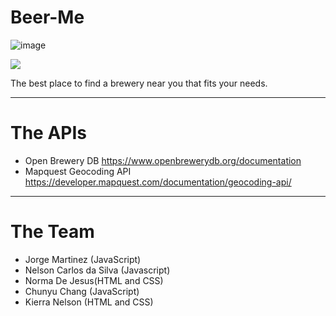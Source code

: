 # Beer-Me

![image](https://user-images.githubusercontent.com/81602695/124676985-8f3fa500-de8d-11eb-8230-94fbbd1a4108.png)

![](assets/imgs/gif_1625963622.gif)

  The best place to find a brewery near you that fits your needs. 


---


# The APIs
- Open Brewery DB 
https://www.openbrewerydb.org/documentation
- Mapquest Geocoding API
https://developer.mapquest.com/documentation/geocoding-api/


---
# The Team 

- Jorge Martinez (JavaScript)
- Nelson Carlos da Silva (Javascript)
- Norma De Jesus(HTML and CSS)
- Chunyu Chang (JavaScript)
- Kierra Nelson (HTML and CSS)
